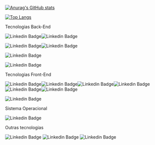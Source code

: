 
<!--
🔭 I’m currently working on 

[![Linkedin Badge](https://img.shields.io/badge/Go-00ADD8?style=for-the-badge&logo=go&logoColor=white)

My Profile in Coding Challenges Websites: <br> 
[![Linkedin Badge](https://img.shields.io/badge/HackerEarth-%232C3454.svg?&style=for-the-badge&logo=HackerEarth&logoColor=Blue&link=https://www.hackerearth.com/@leonardofelipe//)](https://www.hackerearth.com/@leonardofelipe) [![Linkedin Badge](https://img.shields.io/badge/-Hackerrank-2EC866?style=for-the-badge&logo=HackerRank&logoColor=white&link=https://www.hackerrank.com/leonardo_felipe//)](https://www.hackerrank.com/leonardo_felipe)

https://www.codingame.com/profile/28a883179b456fa9de7a6b389d5ab1334165214

https://www.freecodecamp.org/leonardo-felipe

https://codecombat.com/user/leonardo-felipe

Blog: <br> 
[![Linkedin Badge](https://img.shields.io/badge/Medium-12100E?style=for-the-badge&logo=medium&logoColor=white&link=https://medium.com/@leonardo.felipe//)](https://medium.com/@leonardo.felipe) [![Linkedin Badge](https://img.shields.io/badge/dev.to-0A0A0A?style=for-the-badge&logo=devdotto&logoColor=white&link=https://dev.to/leonardo_felipe//)](https://dev.to/leonardo_felipe)[![Linkedin Badge](https://img.shields.io/badge/Hashnode-2962FF?style=for-the-badge&logo=hashnode&logoColor=white&link=https://hashnode.com/@leonardofelipe//)](https://hashnode.com/@leonardofelipe)

UI Portfolio: <br> 
[![Linkedin Badge](https://img.shields.io/badge/-Behance-blue?style=for-the-badge&logo=behance&logoColor=white&link=https://www.behance.net/leonardo-felipe//)](https://www.behance.net/leonardo-felipe)

--> 
[![Anurag's GitHub stats](https://github-readme-stats.vercel.app/api?username=leonardo-felipe&theme=dark)](https://github.com/leonardo-felipe)

[![Top Langs](https://github-readme-stats.vercel.app/api/top-langs/?username=leonardo-felipe&layout=compact&theme=dark)](https://github.com/leonardo-felipe/github-readme-stats)

Tecnologias Back-End

![Linkedin Badge](https://img.shields.io/badge/Python-3776AB?style=for-the-badge&logo=python&logoColor=white)![Linkedin Badge](https://img.shields.io/badge/Django-092E20?style=for-the-badge&logo=django&logoColor=green)

![Linkedin Badge](https://img.shields.io/badge/Ruby-CC342D?style=for-the-badge&logo=ruby&logoColor=white)![Linkedin Badge](https://img.shields.io/badge/Ruby_on_Rails-CC0000?style=for-the-badge&logo=ruby-on-rails&logoColor=white)

![Linkedin Badge](https://img.shields.io/badge/Elixir-4B275F?style=for-the-badge&logo=elixir&logoColor=white)

![Linkedin Badge](https://img.shields.io/badge/Node.js-339933?style=for-the-badge&logo=nodedotjs&logoColor=white)


Tecnologias Front-End

![Linkedin Badge](https://img.shields.io/badge/HTML5-E34F26?style=for-the-badge&logo=html5&logoColor=white)![Linkedin Badge](https://img.shields.io/badge/CSS3-1572B6?style=for-the-badge&logo=css3&logoColor=white)![Linkedin Badge](https://img.shields.io/badge/JavaScript-323330?style=for-the-badge&logo=javascript&logoColor=F7DF1E)![Linkedin Badge](https://img.shields.io/badge/TypeScript-007ACC?style=for-the-badge&logo=typescript&logoColor=white)![Linkedin Badge](https://img.shields.io/badge/React-20232A?style=for-the-badge&logo=react&logoColor=61DAFB)![Linkedin Badge](https://img.shields.io/badge/TypeScript-007ACC?style=for-the-badge&logo=typescript&logoColor=white)

![Linkedin Badge](https://img.shields.io/badge/PostgreSQL-316192?style=for-the-badge&logo=postgresql&logoColor=white)

Sistema Operacional

![Linkedin Badge](https://img.shields.io/badge/Ubuntu-E95420?style=for-the-badge&logo=ubuntu&logoColor=white)

Outras tecnologias

![Linkedin Badge](https://img.shields.io/badge/Docker-2CA5E0?style=for-the-badge&logo=docker&logoColor=white)
![Linkedin Badge](https://img.shields.io/badge/Amazon_AWS-232F3E?style=for-the-badge&logo=amazon-aws&logoColor=white)
![Linkedin Badge](https://img.shields.io/badge/Heroku-430098?style=for-the-badge&logo=heroku&logoColor=white)
